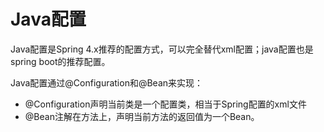# Java配置
Java配置是Spring 4.x推荐的配置方式，可以完全替代xml配置；java配置也是spring boot的推荐配置。
   
   Java配置通过@Configuration和@Bean来实现：   
- @Configuration声明当前类是一个配置类，相当于Spring配置的xml文件
- @Bean注解在方法上，声明当前方法的返回值为一个Bean。